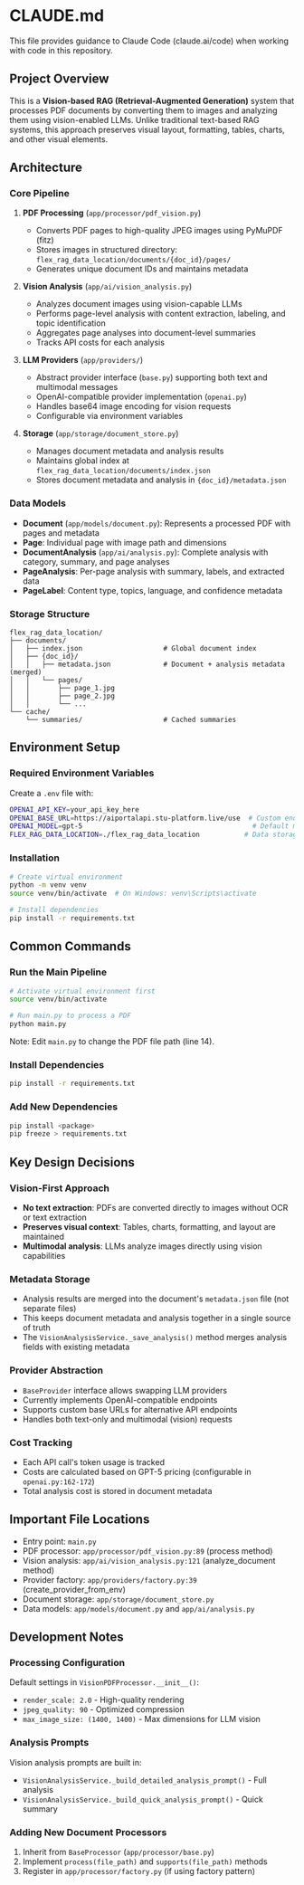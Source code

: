 # CLAUDE.md

This file provides guidance to Claude Code (claude.ai/code) when working with code in this repository.

## Project Overview

This is a **Vision-based RAG (Retrieval-Augmented Generation)** system that processes PDF documents by converting them to images and analyzing them using vision-enabled LLMs. Unlike traditional text-based RAG systems, this approach preserves visual layout, formatting, tables, charts, and other visual elements.

## Architecture

### Core Pipeline

1. **PDF Processing** (`app/processor/pdf_vision.py`)
   - Converts PDF pages to high-quality JPEG images using PyMuPDF (fitz)
   - Stores images in structured directory: `flex_rag_data_location/documents/{doc_id}/pages/`
   - Generates unique document IDs and maintains metadata

2. **Vision Analysis** (`app/ai/vision_analysis.py`)
   - Analyzes document images using vision-capable LLMs
   - Performs page-level analysis with content extraction, labeling, and topic identification
   - Aggregates page analyses into document-level summaries
   - Tracks API costs for each analysis

3. **LLM Providers** (`app/providers/`)
   - Abstract provider interface (`base.py`) supporting both text and multimodal messages
   - OpenAI-compatible provider implementation (`openai.py`)
   - Handles base64 image encoding for vision requests
   - Configurable via environment variables

4. **Storage** (`app/storage/document_store.py`)
   - Manages document metadata and analysis results
   - Maintains global index at `flex_rag_data_location/documents/index.json`
   - Stores document metadata and analysis in `{doc_id}/metadata.json`

### Data Models

- **Document** (`app/models/document.py`): Represents a processed PDF with pages and metadata
- **Page**: Individual page with image path and dimensions
- **DocumentAnalysis** (`app/ai/analysis.py`): Complete analysis with category, summary, and page analyses
- **PageAnalysis**: Per-page analysis with summary, labels, and extracted data
- **PageLabel**: Content type, topics, language, and confidence metadata

### Storage Structure

```
flex_rag_data_location/
├── documents/
│   ├── index.json                    # Global document index
│   ├── {doc_id}/
│   │   ├── metadata.json             # Document + analysis metadata (merged)
│   │   └── pages/
│   │       ├── page_1.jpg
│   │       ├── page_2.jpg
│   │       └── ...
└── cache/
    └── summaries/                    # Cached summaries
```

## Environment Setup

### Required Environment Variables

Create a `.env` file with:

```bash
OPENAI_API_KEY=your_api_key_here
OPENAI_BASE_URL=https://aiportalapi.stu-platform.live/use  # Custom endpoint
OPENAI_MODEL=gpt-5                                          # Default model
FLEX_RAG_DATA_LOCATION=./flex_rag_data_location           # Data storage root
```

### Installation

```bash
# Create virtual environment
python -m venv venv
source venv/bin/activate  # On Windows: venv\Scripts\activate

# Install dependencies
pip install -r requirements.txt
```

## Common Commands

### Run the Main Pipeline

```bash
# Activate virtual environment first
source venv/bin/activate

# Run main.py to process a PDF
python main.py
```

Note: Edit `main.py` to change the PDF file path (line 14).

### Install Dependencies

```bash
pip install -r requirements.txt
```

### Add New Dependencies

```bash
pip install <package>
pip freeze > requirements.txt
```

## Key Design Decisions

### Vision-First Approach

- **No text extraction**: PDFs are converted directly to images without OCR or text extraction
- **Preserves visual context**: Tables, charts, formatting, and layout are maintained
- **Multimodal analysis**: LLMs analyze images directly using vision capabilities

### Metadata Storage

- Analysis results are merged into the document's `metadata.json` file (not separate files)
- This keeps document metadata and analysis together in a single source of truth
- The `VisionAnalysisService._save_analysis()` method merges analysis fields with existing metadata

### Provider Abstraction

- `BaseProvider` interface allows swapping LLM providers
- Currently implements OpenAI-compatible endpoints
- Supports custom base URLs for alternative API endpoints
- Handles both text-only and multimodal (vision) requests

### Cost Tracking

- Each API call's token usage is tracked
- Costs are calculated based on GPT-5 pricing (configurable in `openai.py:162-172`)
- Total analysis cost is stored in document metadata

## Important File Locations

- Entry point: `main.py`
- PDF processor: `app/processor/pdf_vision.py:89` (process method)
- Vision analysis: `app/ai/vision_analysis.py:121` (analyze_document method)
- Provider factory: `app/providers/factory.py:39` (create_provider_from_env)
- Document storage: `app/storage/document_store.py`
- Data models: `app/models/document.py` and `app/ai/analysis.py`

## Development Notes

### Processing Configuration

Default settings in `VisionPDFProcessor.__init__()`:
- `render_scale: 2.0` - High-quality rendering
- `jpeg_quality: 90` - Optimized compression
- `max_image_size: (1400, 1400)` - Max dimensions for LLM vision

### Analysis Prompts

Vision analysis prompts are built in:
- `VisionAnalysisService._build_detailed_analysis_prompt()` - Full analysis
- `VisionAnalysisService._build_quick_analysis_prompt()` - Quick summary

### Adding New Document Processors

1. Inherit from `BaseProcessor` (`app/processor/base.py`)
2. Implement `process(file_path)` and `supports(file_path)` methods
3. Register in `app/processor/factory.py` (if using factory pattern)
